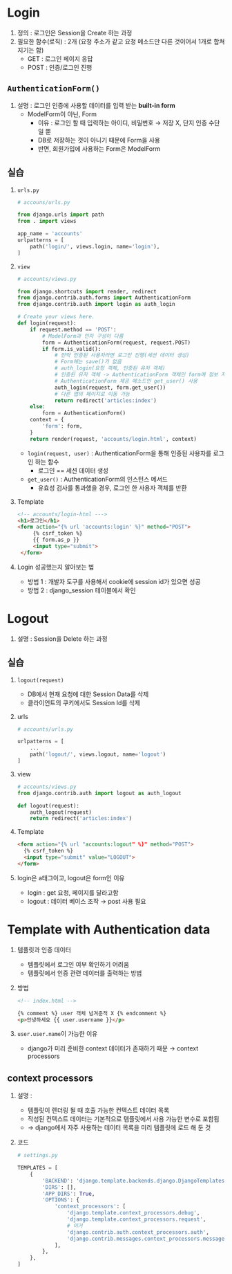 # Login

1. 정의 : 로그인은 Session을 Create 하는 과정
2. 필요한 함수(로직) : 2개 (요청 주소가 같고 요청 메소드만 다른 것이어서 1개로 합쳐지기는 함)
    - GET : 로그인 페이지 응답
    - POST : 인증/로그인 진행

## `AuthenticationForm()`

1. 설명 : 로그인 인증에 사용할 데이터를 입력 받는 **built-in form**
    - ModelForm이 아닌, Form
        - 이유 : 로그인 할 때 입력하는 아이디, 비밀번호 → 저장 X, 단지 인증 수단일 뿐
        - DB로 저장하는 것이 아니기 때문에 Form을 사용
        - 반면, 회원가입에 사용하는 Form은 ModelForm

## 실습

1. `urls.py`
    
    ```python
    # accouns/urls.py

    from django.urls import path
    from . import views
    
    app_name = 'accounts'
    urlpatterns = [
        path('login/', views.login, name='login'),
    ]
    ```
    
2. `view`
    
    ```python
    # accounts/views.py

    from django.shortcuts import render, redirect
    from django.contrib.auth.forms import AuthenticationForm
    from django.contrib.auth import login as auth_login
    
    # Create your views here.
    def login(request):
        if request.method == 'POST':
            # ModelForm과 인자 구성이 다름
            form = AuthenticationForm(request, request.POST)
            if form.is_valid():
                # 만약 인증된 사용자라면 로그인 진행(세션 데이터 생성)
                # Form에는 save()가 없음
                # auth_login(요청 객체, 인증된 유저 객체)
                # 인증된 유저 객체 -> AuthenticationForm 객체인 form에 정보 저장되어 있음
                # AuthenticationForm 제공 메소드인 get_user() 사용
                auth_login(request, form.get_user())
                # 다른 앱의 페이지로 이동 가능
                return redirect('articles:index')
        else:
            form = AuthenticationForm()
        context = {
            'form': form,
        }
        return render(request, 'accounts/login.html', context)
    ```
    
    - `login(request, user)` : AuthenticationForm을 통해 인증된 사용자를 로그인 하는 함수
        - 로그인 == 세션 데이터 생성
    - `get_user()` : AuthenticationForm의 인스턴스 메서드
        - 유효성 검사를 통과했을 경우, 로그인 한 사용자 객체를 반환
3. Template
   ```HTML
   <!-- accounts/login-html --->
   <h1>로그인</h1>
   <form action="{% url 'accounts:login' %}" method="POST">
        {% csrf_token %}
        {{ form.as_p }}
        <input type="submit">
    </form>
    ```
4. Login 성공했는지 알아보는 법
    - 방법 1 : 개발자 도구를 사용해서 cookie에 session id가 있으면 성공
    - 방법 2 : django_session 테이블에서 확인

# Logout

1. 설명 : Session을 Delete 하는 과정

## 실습

1. `logout(request)`
    - DB에서 현재 요청에 대한 Session Data를 삭제
    - 클라이언트의 쿠키에서도 Session Id를 삭제
2. urls
    
    ```python
    # accounts/urls.py
    
    urlpatterns = [
    	...
    	path('logout/', views.logout, name='logout')
    ]
    ```
    
3. view
    
    ```python
    # accounts/views.py
    from django.contrib.auth import logout as auth_logout
    
    def logout(request):
    	auth_logout(request)
    	return redirect('articles:index')
    ```
    
4. Template
    
    ```html
    <form action="{% url "accounts:logout" %}" method="POST">
      {% csrf_token %}
      <input type="submit" value="LOGOUT">
    </form>
    ```
    
5. login은 a태그이고, logout은 form인 이유
    - login : get 요청, 페이지를 달라고함
    - logout : 데이터 베이스 조작 → post 사용 필요

# Template with Authentication data

1. 템플릿과 인증 데이터
    - 템플릿에서 로그인 여부 확인하기 어려움
    - 템플릿에서 인증 관련 데이터를 출력하는 방법
2. 방법
    
    ```html
    <!-- index.html -->
    
    {% comment %} user 객체 넘겨준적 X {% endcomment %}
    <p>안녕하세요 {{ user.username }}</p>
    ```
    
3. `user.user.name`이 가능한 이유
    - django가 미리 준비한 context 데이터가 존재하기 때문 → context processors

## context processors

1. 설명 :
    - 템플릿이 렌더링 될 때 호출 가능한 컨텍스트 데이터 목록
    - 작성된 컨텍스트 데이터는 기본적으로 템플릿에서 사용 가능한 변수로 포함됨
    - → django에서 자주 사용하는 데이터 목록을 미리 템플릿에 로드 해 둔 것
2. 코드
    
    ```python
    # settings.py
    
    TEMPLATES = [
        {
            'BACKEND': 'django.template.backends.django.DjangoTemplates',
            'DIRS': [],
            'APP_DIRS': True,
            'OPTIONS': {
                'context_processors': [
                    'django.template.context_processors.debug',
                    'django.template.context_processors.request',
                    # 이거
                    'django.contrib.auth.context_processors.auth',
                    'django.contrib.messages.context_processors.messages',
                ],
            },
        },
    ] 
    ```